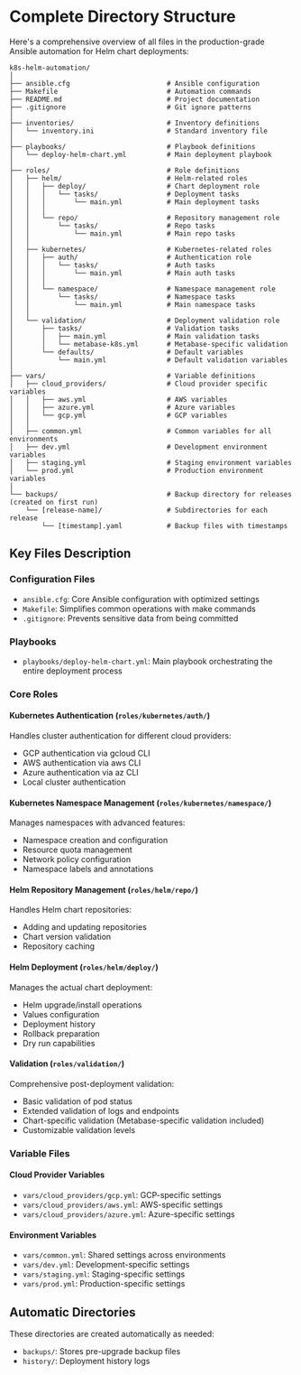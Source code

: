 # Complete Directory Structure

Here's a comprehensive overview of all files in the production-grade Ansible automation for Helm chart deployments:

```
k8s-helm-automation/
│
├── ansible.cfg                        # Ansible configuration
├── Makefile                           # Automation commands
├── README.md                          # Project documentation
├── .gitignore                         # Git ignore patterns
│
├── inventories/                       # Inventory definitions
│   └── inventory.ini                  # Standard inventory file
│
├── playbooks/                         # Playbook definitions
│   └── deploy-helm-chart.yml          # Main deployment playbook
│
├── roles/                             # Role definitions
│   ├── helm/                          # Helm-related roles
│   │   ├── deploy/                    # Chart deployment role
│   │   │   └── tasks/                 # Deployment tasks
│   │   │       └── main.yml           # Main deployment tasks
│   │   │
│   │   └── repo/                      # Repository management role
│   │       └── tasks/                 # Repo tasks
│   │           └── main.yml           # Main repo tasks
│   │
│   ├── kubernetes/                    # Kubernetes-related roles
│   │   ├── auth/                      # Authentication role
│   │   │   └── tasks/                 # Auth tasks
│   │   │       └── main.yml           # Main auth tasks
│   │   │
│   │   └── namespace/                 # Namespace management role
│   │       └── tasks/                 # Namespace tasks
│   │           └── main.yml           # Main namespace tasks
│   │
│   └── validation/                    # Deployment validation role
│       ├── tasks/                     # Validation tasks
│       │   ├── main.yml               # Main validation tasks
│       │   └── metabase-k8s.yml       # Metabase-specific validation
│       └── defaults/                  # Default variables
│           └── main.yml               # Default validation variables
│
├── vars/                              # Variable definitions
│   ├── cloud_providers/               # Cloud provider specific variables
│   │   ├── aws.yml                    # AWS variables
│   │   ├── azure.yml                  # Azure variables
│   │   └── gcp.yml                    # GCP variables
│   │
│   ├── common.yml                     # Common variables for all environments
│   ├── dev.yml                        # Development environment variables
│   ├── staging.yml                    # Staging environment variables
│   └── prod.yml                       # Production environment variables
│
└── backups/                           # Backup directory for releases (created on first run)
    └── [release-name]/                # Subdirectories for each release
        └── [timestamp].yaml           # Backup files with timestamps

```

## Key Files Description

### Configuration Files
- `ansible.cfg`: Core Ansible configuration with optimized settings
- `Makefile`: Simplifies common operations with make commands
- `.gitignore`: Prevents sensitive data from being committed

### Playbooks
- `playbooks/deploy-helm-chart.yml`: Main playbook orchestrating the entire deployment process

### Core Roles

#### Kubernetes Authentication (`roles/kubernetes/auth/`)
Handles cluster authentication for different cloud providers:
- GCP authentication via gcloud CLI
- AWS authentication via aws CLI
- Azure authentication via az CLI
- Local cluster authentication

#### Kubernetes Namespace Management (`roles/kubernetes/namespace/`)
Manages namespaces with advanced features:
- Namespace creation and configuration
- Resource quota management
- Network policy configuration
- Namespace labels and annotations

#### Helm Repository Management (`roles/helm/repo/`)
Handles Helm chart repositories:
- Adding and updating repositories
- Chart version validation
- Repository caching

#### Helm Deployment (`roles/helm/deploy/`)
Manages the actual chart deployment:
- Helm upgrade/install operations
- Values configuration
- Deployment history
- Rollback preparation
- Dry run capabilities

#### Validation (`roles/validation/`)
Comprehensive post-deployment validation:
- Basic validation of pod status
- Extended validation of logs and endpoints
- Chart-specific validation (Metabase-specific validation included)
- Customizable validation levels

### Variable Files

#### Cloud Provider Variables
- `vars/cloud_providers/gcp.yml`: GCP-specific settings
- `vars/cloud_providers/aws.yml`: AWS-specific settings
- `vars/cloud_providers/azure.yml`: Azure-specific settings

#### Environment Variables
- `vars/common.yml`: Shared settings across environments
- `vars/dev.yml`: Development-specific settings
- `vars/staging.yml`: Staging-specific settings
- `vars/prod.yml`: Production-specific settings

## Automatic Directories
These directories are created automatically as needed:

- `backups/`: Stores pre-upgrade backup files
- `history/`: Deployment history logs